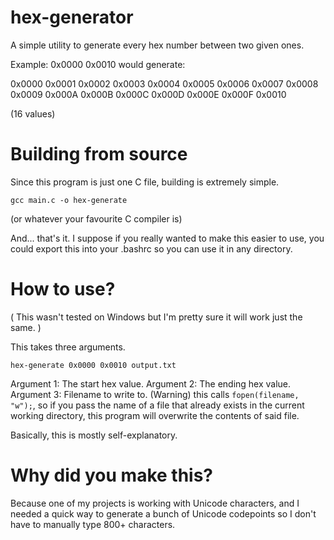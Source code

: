 # hex-generator

A simple utility to generate every hex number between two given ones.

Example:
0x0000 0x0010 would generate:

0x0000
0x0001
0x0002
0x0003
0x0004
0x0005
0x0006
0x0007
0x0008
0x0009
0x000A
0x000B
0x000C
0x000D
0x000E
0x000F
0x0010

(16 values)

# Building from source
Since this program is just one C file, building is extremely simple.
```
gcc main.c -o hex-generate
```
(or whatever your favourite C compiler is)

And... that's it.
I suppose if you really wanted to make this easier to use, you could
export this into your .bashrc so you can use it in any directory.

# How to use?
( This wasn't tested on Windows but I'm pretty sure it will work just the same. )

This takes three arguments.

```
hex-generate 0x0000 0x0010 output.txt
```

Argument 1: The start hex value.
Argument 2: The ending hex value.
Argument 3: Filename to write to.
(Warning) this calls ```fopen(filename, "w");```, so if you pass the name of a file
that already exists in the current working directory, this program will overwrite the contents of said file.

Basically, this is mostly self-explanatory.

# Why did you make this?
Because one of my projects is working with Unicode characters,
and I needed a quick way to generate a bunch of Unicode codepoints so I don't
have to manually type 800+ characters.
